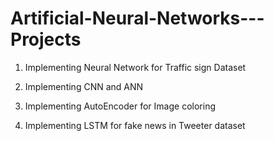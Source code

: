 # Artificial-Neural-Networks---Projects

1) Implementing Neural Network for Traffic sign Dataset




2) Implementing CNN and ANN




3) Implementing AutoEncoder for Image coloring




4) Implementing LSTM for fake news in Tweeter dataset
